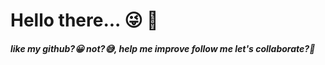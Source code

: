 # **Hello there...** :stuck_out_tongue_winking_eye: :wave:

#### *like my github?:grinning: not?:sweat_smile:, help me improve follow me let's collaborate?:muscle:*
